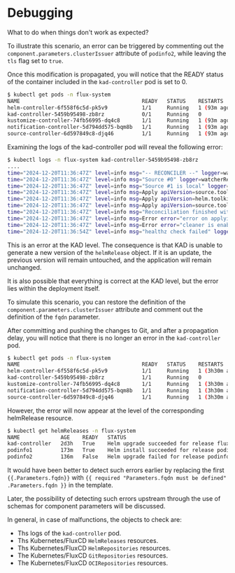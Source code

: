 # Debugging

What to do when things don't work as expected?

To illustrate this scenario, an error can be triggered by commenting out the `component.parameters.clusterIssuer` 
attribute of `podinfo2`, while leaving the `tls` flag set to `true`.

Once this modification is propagated, you will notice that the READY status of the container included in the 
`kad-controller` pod is set to 0.

``` bash
$ kubectl get pods -n flux-system
NAME                                       READY   STATUS    RESTARTS      AGE
helm-controller-6f558f6c5d-pk5v9           1/1     Running   1 (93m ago)   2d1h
kad-controller-5459b95498-zb8rz            0/1     Running   0             19m
kustomize-controller-74fb56995-dq4c8       1/1     Running   1 (93m ago)   2d1h
notification-controller-5d794dd575-bqm8b   1/1     Running   1 (93m ago)   2d1h
source-controller-6d597849c8-djq46         1/1     Running   1 (93m ago)   2d1h
```

Examining the logs of the kad-controller pod will reveal the following error:

``` bash
$ kubectl logs -n flux-system kad-controller-5459b95498-zb8rz
....
time="2024-12-20T11:36:47Z" level=info msg="-- RECONCILER --" logger=watcherReconciler object="flux-system:flux-system"
time="2024-12-20T11:36:47Z" level=info msg="Source #0" logger=watcherReconciler source.location=/work/watcher/primary-sources/flux-system source.name=flux-system source.namespace=flux-system
time="2024-12-20T11:36:47Z" level=info msg="Source #1 is local" logger=watcherReconciler
time="2024-12-20T11:36:47Z" level=info msg=Apply apiVersion=source.toolkit.fluxcd.io/v1 dryRun=false kind=HelmRepository name=https---stefanprodan-github-io-podinfo-1h-unpr namespace=flux-system
time="2024-12-20T11:36:47Z" level=info msg=Apply apiVersion=helm.toolkit.fluxcd.io/v2 dryRun=false kind=HelmRelease name=podinfo1 namespace=flux-system
time="2024-12-20T11:36:47Z" level=info msg=Apply apiVersion=source.toolkit.fluxcd.io/v1 dryRun=false kind=HelmRepository name=https---stefanprodan-github-io-podinfo-1h-unpr namespace=flux-system
time="2024-12-20T11:36:47Z" level=info msg="Reconciliation finished with 2 error(s)" count=2 logger=watcherReconciler
time="2024-12-20T11:36:47Z" level=info msg=Error error="error on applying componentRelease 'podinfo2' componentRelease[podinfo2] (file:/work/watcher/primary-sources/flux-system/clusters/kadtest1/deployments/podinfo2.yaml, path:/): error while building model: component[podinfo:0.2.0] (file:/work/watcher/primary-sources/flux-system/components/apps/podinfo-0.2.0.yaml, path:/): error on 'values' property: error while rendering tmpl: template: :6:39: executing \"\" at <required \"`.Parameters.clusterIssuer` must be defined if tls: true\" .Parameters.clusterIssuer>: error calling required: `.Parameters.clusterIssuer` must be defined if tls: true\n" logger=watcherReconciler
time="2024-12-20T11:36:47Z" level=info msg=Error error="cleaner is enabled in configuration but clenup can't be performed with errors" logger=watcherReconciler
time="2024-12-20T11:36:54Z" level=info msg="healthz check failed" logger=controller-runtime.healthz statuses="[{}]"
```
This is an error at the KAD level. The consequence is that KAD is unable to generate a new version of the `helmRelease` object. 
If it is an update, the previous version will remain untouched, and the application will remain unchanged.

It is also possible that everything is correct at the KAD level, but the error lies within the deployment itself.

To simulate this scenario, you can restore the definition of the `component.parameters.clusterIssuer` attribute 
and comment out the definition of the `fqdn` parameter.

After committing and pushing the changes to Git, and after a propagation delay, you will notice that there is no longer 
an error in the `kad-controller` pod.

``` bash
$ kubectl get pods -n flux-system
NAME                                       READY   STATUS    RESTARTS        AGE
helm-controller-6f558f6c5d-pk5v9           1/1     Running   1 (3h30m ago)   2d3h
kad-controller-5459b95498-zb8rz            1/1     Running   0               135m
kustomize-controller-74fb56995-dq4c8       1/1     Running   1 (3h30m ago)   2d3h
notification-controller-5d794dd575-bqm8b   1/1     Running   1 (3h30m ago)   2d3h
source-controller-6d597849c8-djq46         1/1     Running   1 (3h30m ago)   2d3h
```

However, the error will now appear at the level of the corresponding helmRelease resource.

``` bash
$ kubectl get helmReleases -n flux-system
NAME             AGE    READY   STATUS
kad-controller   2d3h   True    Helm upgrade succeeded for release flux-system/kad-controller.v3 with chart kad-controller@0.6.0-snapshot+7fb305b8c68d
podinfo1         173m   True    Helm install succeeded for release podinfo1/podinfo1.v1 with chart podinfo@6.7.1
podinfo2         136m   False   Helm upgrade failed for release podinfo2/podinfo2 with chart podinfo@6.7.1: cannot patch "podinfo2" with kind Ingress: Ingress.networking.k8s.io "podinfo2" is invalid: spec.tls[0].hosts[0]: Invalid value: "": a lowercase RFC 1123 subdomain must consist of lower case alphanumeric characters, '-' or '.', and must start and end with an alphanumeric character (e.g. 'example.com', regex used for validation is '[a-z0-9]([-a-z0-9]*[a-z0-9])?(\.[a-z0-9]([-a-z0-9]*[a-z0-9])?)*')
```

It would have been better to detect such errors earlier by replacing the first `{{.Parameters.fqdn}}` with
`{{ required "Parameters.fqdn must be defined" .Parameters.fqdn }}` in the template.

Later, the possibility of detecting such errors upstream through the use of schemas for component parameters will be discussed.

In general, in case of malfunctions, the objects to check are:

- Ths logs of the `kad-controller` pod.
- Ths Kubernetes/FluxCD `HelmReleases` resources.
- Ths Kubernetes/FluxCD `HelmRepositories` resources.
- The Kubernetes/FluxCD `GitRepositories` resources.
- The Kubernetes/FluxCD `OCIRepositories` resources.








